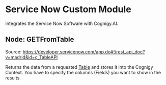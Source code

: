 # Service Now Custom Module

Integrates the Service Now Software with Cognigy.AI.

## Node: GETFromTable

Source: https://developer.servicenow.com/app.do#!/rest_api_doc?v=madrid&id=c_TableAPI

Returns the data from a requested [Table](https://docs.servicenow.com/bundle/jakarta-servicenow-platform/page/administer/reference-pages/reference/r_TablesAndClasses.html?title=Tables_and_Classes) and stores it into the Cognigy Context. You have to specify the columns (Fields) you want to show in the results.